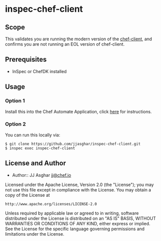 # inspec-chef-client

## Scope

This validates you are running the modern version of the [chef-client][client], and confirms you are not running an EOL version of chef-client.

## Prerequisites

- InSpec or ChefDK installed

## Usage

### Option 1

Install this into the Chef Automate Application, click [here][automateprofile] for instructions.

### Option 2

You can run this locally via:

```shell
$ git clone https://github.com/jjasghar/inspec-chef-client.git
$ inspec exec inspec-chef-client
```

## License and Author

- Author::  JJ Asghar <jj@chef.io>

Licensed under the Apache License, Version 2.0 (the "License");
you may not use this file except in compliance with the License.
You may obtain a copy of the License at

    http://www.apache.org/licenses/LICENSE-2.0

Unless required by applicable law or agreed to in writing, software
distributed under the License is distributed on an "AS IS" BASIS,
WITHOUT WARRANTIES OR CONDITIONS OF ANY KIND, either express or implied.
See the License for the specific language governing permissions and
limitations under the License.

[automateprofile]: https://docs.chef.io/perform_compliance_scan.html#add-profiles-to-chef-automate
[client]: https://docs.chef.io/chef_client_overview.html
